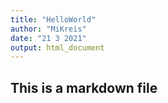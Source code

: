 ```yaml
---
title: "HelloWorld"
author: "MiKreis"
date: "21 3 2021"
output: html_document
---
```



## This is a markdown file



